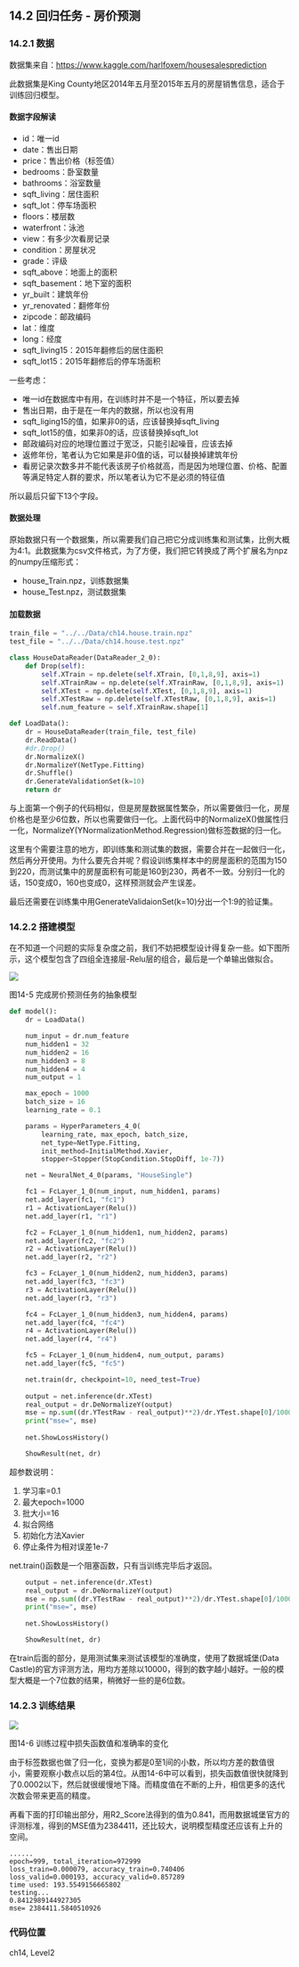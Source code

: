 <!--Copyright © Microsoft Corporation. All rights reserved.
  适用于[License](https://github.com/Microsoft/ai-edu/blob/master/LICENSE.md)版权许可-->

## 14.2 回归任务 - 房价预测

### 14.2.1 数据

数据集来自：https://www.kaggle.com/harlfoxem/housesalesprediction

此数据集是King County地区2014年五月至2015年五月的房屋销售信息，适合于训练回归模型。

#### 数据字段解读

- id：唯一id
- date：售出日期
- price：售出价格（标签值）
- bedrooms：卧室数量
- bathrooms：浴室数量
- sqft_living：居住面积
- sqft_lot：停车场面积
- floors：楼层数
- waterfront：泳池
- view：有多少次看房记录
- condition：房屋状况
- grade：评级
- sqft_above：地面上的面积
- sqft_basement：地下室的面积
- yr_built：建筑年份
- yr_renovated：翻修年份
- zipcode：邮政编码
- lat：维度
- long：经度
- sqft_living15：2015年翻修后的居住面积
- sqft_lot15：2015年翻修后的停车场面积

一些考虑：

- 唯一id在数据库中有用，在训练时并不是一个特征，所以要去掉
- 售出日期，由于是在一年内的数据，所以也没有用
- sqft_liging15的值，如果非0的话，应该替换掉sqft_living
- sqft_lot15的值，如果非0的话，应该替换掉sqft_lot
- 邮政编码对应的地理位置过于宽泛，只能引起噪音，应该去掉
- 返修年份，笔者认为它如果是非0值的话，可以替换掉建筑年份
- 看房记录次数多并不能代表该房子价格就高，而是因为地理位置、价格、配置等满足特定人群的要求，所以笔者认为它不是必须的特征值

所以最后只留下13个字段。

#### 数据处理

原始数据只有一个数据集，所以需要我们自己把它分成训练集和测试集，比例大概为4:1。此数据集为csv文件格式，为了方便，我们把它转换成了两个扩展名为npz的numpy压缩形式：

- house_Train.npz，训练数据集
- house_Test.npz，测试数据集

#### 加载数据

```Python
train_file = "../../Data/ch14.house.train.npz"
test_file = "../../Data/ch14.house.test.npz"

class HouseDataReader(DataReader_2_0):
    def Drop(self):
        self.XTrain = np.delete(self.XTrain, [0,1,8,9], axis=1)
        self.XTrainRaw = np.delete(self.XTrainRaw, [0,1,8,9], axis=1)
        self.XTest = np.delete(self.XTest, [0,1,8,9], axis=1)
        self.XTestRaw = np.delete(self.XTestRaw, [0,1,8,9], axis=1)
        self.num_feature = self.XTrainRaw.shape[1]

def LoadData():
    dr = HouseDataReader(train_file, test_file)
    dr.ReadData()
    #dr.Drop()
    dr.NormalizeX()
    dr.NormalizeY(NetType.Fitting)
    dr.Shuffle()
    dr.GenerateValidationSet(k=10)
    return dr
```

与上面第一个例子的代码相似，但是房屋数据属性繁杂，所以需要做归一化，房屋价格也是至少6位数，所以也需要做归一化。上面代码中的NormalizeX()做属性归一化，NormalizeY(YNormalizationMethod.Regression)做标签数据的归一化。

这里有个需要注意的地方，即训练集和测试集的数据，需要合并在一起做归一化，然后再分开使用。为什么要先合并呢？假设训练集样本中的房屋面积的范围为150到220，而测试集中的房屋面积有可能是160到230，两者不一致。分别归一化的话，150变成0，160也变成0，这样预测就会产生误差。

最后还需要在训练集中用GenerateValidaionSet(k=10)分出一个1:9的验证集。

### 14.2.2 搭建模型

在不知道一个问题的实际复杂度之前，我们不妨把模型设计得复杂一些。如下图所示，这个模型包含了四组全连接层-Relu层的组合，最后是一个单输出做拟合。

<img src="../Images/14/non_linear_regression.png" />

图14-5 完成房价预测任务的抽象模型

```Python
def model():
    dr = LoadData()

    num_input = dr.num_feature
    num_hidden1 = 32
    num_hidden2 = 16
    num_hidden3 = 8
    num_hidden4 = 4
    num_output = 1

    max_epoch = 1000
    batch_size = 16
    learning_rate = 0.1

    params = HyperParameters_4_0(
        learning_rate, max_epoch, batch_size,
        net_type=NetType.Fitting,
        init_method=InitialMethod.Xavier,
        stopper=Stopper(StopCondition.StopDiff, 1e-7))

    net = NeuralNet_4_0(params, "HouseSingle")

    fc1 = FcLayer_1_0(num_input, num_hidden1, params)
    net.add_layer(fc1, "fc1")
    r1 = ActivationLayer(Relu())
    net.add_layer(r1, "r1")

    fc2 = FcLayer_1_0(num_hidden1, num_hidden2, params)
    net.add_layer(fc2, "fc2")
    r2 = ActivationLayer(Relu())
    net.add_layer(r2, "r2")

    fc3 = FcLayer_1_0(num_hidden2, num_hidden3, params)
    net.add_layer(fc3, "fc3")
    r3 = ActivationLayer(Relu())
    net.add_layer(r3, "r3")

    fc4 = FcLayer_1_0(num_hidden3, num_hidden4, params)
    net.add_layer(fc4, "fc4")
    r4 = ActivationLayer(Relu())
    net.add_layer(r4, "r4")

    fc5 = FcLayer_1_0(num_hidden4, num_output, params)
    net.add_layer(fc5, "fc5")

    net.train(dr, checkpoint=10, need_test=True)
    
    output = net.inference(dr.XTest)
    real_output = dr.DeNormalizeY(output)
    mse = np.sum((dr.YTestRaw - real_output)**2)/dr.YTest.shape[0]/10000
    print("mse=", mse)
    
    net.ShowLossHistory()

    ShowResult(net, dr)
```

超参数说明：

1. 学习率=0.1
2. 最大epoch=1000
3. 批大小=16
4. 拟合网络
5. 初始化方法Xavier
6. 停止条件为相对误差1e-7

net.train()函数是一个阻塞函数，只有当训练完毕后才返回。

```Python
    output = net.inference(dr.XTest)
    real_output = dr.DeNormalizeY(output)
    mse = np.sum((dr.YTestRaw - real_output)**2)/dr.YTest.shape[0]/10000
    print("mse=", mse)
    
    net.ShowLossHistory()

    ShowResult(net, dr)
```

在train后面的部分，是用测试集来测试该模型的准确度，使用了数据城堡(Data Castle)的官方评测方法，用均方差除以10000，得到的数字越小越好。一般的模型大概是一个7位数的结果，稍微好一些的是6位数。

### 14.2.3 训练结果

<img src="../Images/14/house_loss.png" />

图14-6 训练过程中损失函数值和准确率的变化

由于标签数据也做了归一化，变换为都是0至1间的小数，所以均方差的数值很小，需要观察小数点以后的第4位。从图14-6中可以看到，损失函数值很快就降到了0.0002以下，然后就很缓慢地下降。而精度值在不断的上升，相信更多的迭代次数会带来更高的精度。

再看下面的打印输出部分，用R2_Score法得到的值为0.841，而用数据城堡官方的评测标准，得到的MSE值为2384411，还比较大，说明模型精度还应该有上升的空间。

```
......
epoch=999, total_iteration=972999
loss_train=0.000079, accuracy_train=0.740406
loss_valid=0.000193, accuracy_valid=0.857289
time used: 193.5549156665802
testing...
0.8412989144927305
mse= 2384411.5840510926
```

### 代码位置

ch14, Level2
